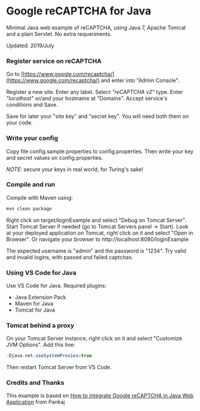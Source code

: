 # Google reCAPTCHA for Java

Minimal Java web example of reCAPTCHA, using Java 7, Apache Tomcat and a plain Servlet. No extra requeriments.

Updated: 2019/July

### Register service on reCAPTCHA

Go to [https://www.google.com/recaptcha/](https://www.google.com/recaptcha/) and enter into "Admin Console".

Register a new site. Enter any label. Select *"reCAPTCHA v2"* type. Enter *"localhost"* or/and your hostname at "Domains". Accept service's conditions and Save.

Save for later your "site key" and "secret key". You will need both them on your code.

### Write your config

Copy file config.sample.properties to config.properties. Then write your key and secret values on config.properties.

*NOTE*: secure your keys in real world, for Turing's sake!

### Compile and run

Compile with Maven using:

```sh
mvn clean package
```

Right click on target/loginExample and select "Debug on Tomcat Server". Start Tomcat Server if needed (go to Tomcat Servers panel -> Start). 
Look at your deployed application on Tomcat, right click on it and select "Open in Browser". Or navigate your browser to http://localhost:8080/loginExample

The expected username is "admin" and the password is "1234". Try valid and invalid logins, with passed and failed captchas.

### Using VS Code for Java

Use VS Code for Java. Required plugins:
* Java Extension Pack
* Maven for Java
* Tomcat for Java

### Tomcat behind a proxy

On your Tomcat Server instance, right click on it and select "Customize JVM Options". Add this line:

```java
-Djava.net.useSystemProxies=true
```

Then restart Tomcat Server from VS Code.

### Credits and Thanks

This example is based on [How to integrate Google reCAPTCHA in Java Web Application](https://www.journaldev.com/7133/how-to-integrate-google-recaptcha-in-java-web-application) from Pankaj